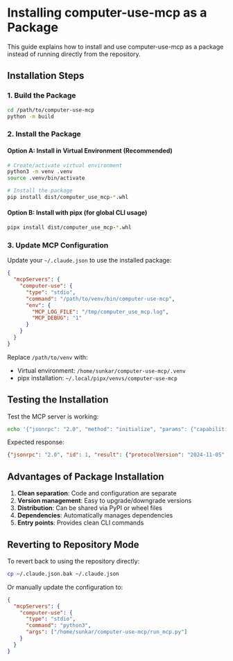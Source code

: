 # Installing computer-use-mcp as a Package

This guide explains how to install and use computer-use-mcp as a package instead of running directly from the repository.

## Installation Steps

### 1. Build the Package
```bash
cd /path/to/computer-use-mcp
python -m build
```

### 2. Install the Package

#### Option A: Install in Virtual Environment (Recommended)
```bash
# Create/activate virtual environment
python3 -m venv .venv
source .venv/bin/activate

# Install the package
pip install dist/computer_use_mcp-*.whl
```

#### Option B: Install with pipx (for global CLI usage)
```bash
pipx install dist/computer_use_mcp-*.whl
```

### 3. Update MCP Configuration

Update your `~/.claude.json` to use the installed package:

```json
{
  "mcpServers": {
    "computer-use": {
      "type": "stdio",
      "command": "/path/to/venv/bin/computer-use-mcp",
      "env": {
        "MCP_LOG_FILE": "/tmp/computer_use_mcp.log",
        "MCP_DEBUG": "1"
      }
    }
  }
}
```

Replace `/path/to/venv` with:
- Virtual environment: `/home/sunkar/computer-use-mcp/.venv`
- pipx installation: `~/.local/pipx/venvs/computer-use-mcp`

## Testing the Installation

Test the MCP server is working:
```bash
echo '{"jsonrpc": "2.0", "method": "initialize", "params": {"capabilities": {}}, "id": 1}' | computer-use-mcp
```

Expected response:
```json
{"jsonrpc": "2.0", "id": 1, "result": {"protocolVersion": "2024-11-05", ...}}
```

## Advantages of Package Installation

1. **Clean separation**: Code and configuration are separate
2. **Version management**: Easy to upgrade/downgrade versions
3. **Distribution**: Can be shared via PyPI or wheel files
4. **Dependencies**: Automatically manages dependencies
5. **Entry points**: Provides clean CLI commands

## Reverting to Repository Mode

To revert back to using the repository directly:
```bash
cp ~/.claude.json.bak ~/.claude.json
```

Or manually update the configuration to:
```json
{
  "mcpServers": {
    "computer-use": {
      "type": "stdio",
      "command": "python3",
      "args": ["/home/sunkar/computer-use-mcp/run_mcp.py"]
    }
  }
}
```